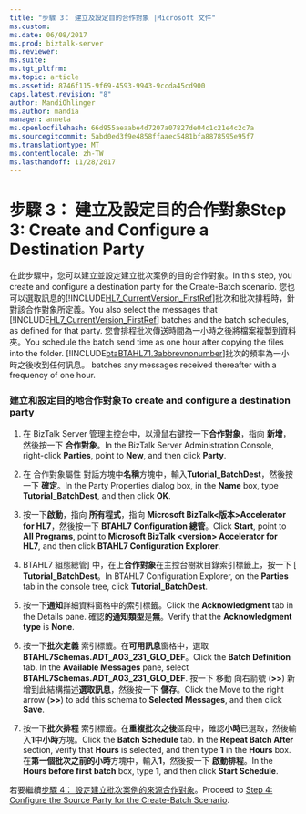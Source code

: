 ```yaml
---
title: "步驟 3： 建立及設定目的合作對象 |Microsoft 文件"
ms.custom: 
ms.date: 06/08/2017
ms.prod: biztalk-server
ms.reviewer: 
ms.suite: 
ms.tgt_pltfrm: 
ms.topic: article
ms.assetid: 8746f115-9f69-4593-9943-9ccda45cd900
caps.latest.revision: "8"
author: MandiOhlinger
ms.author: mandia
manager: anneta
ms.openlocfilehash: 66d955aeaabe4d7207a07827de04c1c21e4c2c7a
ms.sourcegitcommit: 5abd0ed3f9e4858ffaaec5481bfa8878595e95f7
ms.translationtype: MT
ms.contentlocale: zh-TW
ms.lasthandoff: 11/28/2017
---
```

# <a name="step-3-create-and-configure-a-destination-party"></a><span data-ttu-id="6b15b-102">步驟 3： 建立及設定目的合作對象</span><span class="sxs-lookup"><span data-stu-id="6b15b-102">Step 3: Create and Configure a Destination Party</span></span>
<span data-ttu-id="6b15b-103">在此步驟中，您可以建立並設定建立批次案例的目的合作對象。</span><span class="sxs-lookup"><span data-stu-id="6b15b-103">In this step, you create and configure a destination party for the Create-Batch scenario.</span></span> <span data-ttu-id="6b15b-104">您也可以選取訊息的[!INCLUDE[HL7_CurrentVersion_FirstRef](../../includes/hl7-currentversion-firstref-md.md)]批次和批次排程時，針對該合作對象所定義。</span><span class="sxs-lookup"><span data-stu-id="6b15b-104">You also select the messages that [!INCLUDE[HL7_CurrentVersion_FirstRef](../../includes/hl7-currentversion-firstref-md.md)] batches and the batch schedules, as defined for that party.</span></span> <span data-ttu-id="6b15b-105">您會排程批次傳送時間為一小時之後將檔案複製到資料夾。</span><span class="sxs-lookup"><span data-stu-id="6b15b-105">You schedule the batch send time as one hour after copying the files into the folder.</span></span> [!INCLUDE[btaBTAHL71.3abbrevnonumber](../../includes/btabtahl71-3abbrevnonumber-md.md)]<span data-ttu-id="6b15b-106">批次的頻率為一小時之後收到任何訊息。</span><span class="sxs-lookup"><span data-stu-id="6b15b-106"> batches any messages received thereafter with a frequency of one hour.</span></span>  
  
### <a name="to-create-and-configure-a-destination-party"></a><span data-ttu-id="6b15b-107">建立和設定目的地合作對象</span><span class="sxs-lookup"><span data-stu-id="6b15b-107">To create and configure a destination party</span></span>  
  
1.  <span data-ttu-id="6b15b-108">在 BizTalk Server 管理主控台中，以滑鼠右鍵按一下**合作對象**，指向 **新增**，然後按一下 **合作對象**。</span><span class="sxs-lookup"><span data-stu-id="6b15b-108">In the BizTalk Server Administration Console, right-click **Parties**, point to **New**, and then click **Party**.</span></span>  
  
2.  <span data-ttu-id="6b15b-109">在 合作對象屬性 對話方塊中**名稱**方塊中，輸入**Tutorial_BatchDest**，然後按一下 **確定**。</span><span class="sxs-lookup"><span data-stu-id="6b15b-109">In the Party Properties dialog box, in the **Name** box, type **Tutorial_BatchDest**, and then click **OK**.</span></span>  
  
3.  <span data-ttu-id="6b15b-110">按一下**啟動**，指向 **所有程式**，指向  **Microsoft BizTalk\<版本\>Accelerator for HL7**，然後按一下  **BTAHL7 Configuration 總管**。</span><span class="sxs-lookup"><span data-stu-id="6b15b-110">Click **Start**, point to **All Programs**, point to **Microsoft BizTalk \<version\> Accelerator for HL7**, and then click **BTAHL7 Configuration Explorer**.</span></span>  
  
4.  <span data-ttu-id="6b15b-111">BTAHL7 組態總管] 中，在上**合作對象**在主控台樹狀目錄索引標籤上，按一下 [ **Tutorial_BatchDest**。</span><span class="sxs-lookup"><span data-stu-id="6b15b-111">In BTAHL7 Configuration Explorer, on the **Parties** tab in the console tree, click **Tutorial_BatchDest**.</span></span>  
  
5.  <span data-ttu-id="6b15b-112">按一下**通知**詳細資料窗格中的索引標籤。</span><span class="sxs-lookup"><span data-stu-id="6b15b-112">Click the **Acknowledgment** tab in the Details pane.</span></span> <span data-ttu-id="6b15b-113">確認**的通知類型**是**無**。</span><span class="sxs-lookup"><span data-stu-id="6b15b-113">Verify that the **Acknowledgment type** is **None**.</span></span>  
  
6.  <span data-ttu-id="6b15b-114">按一下**批次定義** 索引標籤。在**可用訊息**窗格中，選取**BTAHL7Schemas.ADT_A03_231_GLO_DEF**。</span><span class="sxs-lookup"><span data-stu-id="6b15b-114">Click the **Batch Definition** tab. In the **Available Messages** pane, select **BTAHL7Schemas.ADT_A03_231_GLO_DEF**.</span></span> <span data-ttu-id="6b15b-115">按一下 移動 向右箭號 (**>>**) 新增到此結構描述**選取訊息**，然後按一下 **儲存**。</span><span class="sxs-lookup"><span data-stu-id="6b15b-115">Click the Move to the right arrow (**>>**) to add this schema to **Selected Messages**, and then click **Save**.</span></span>  
  
7.  <span data-ttu-id="6b15b-116">按一下**批次排程** 索引標籤。在**重複批次之後**區段中，確認**小時**已選取，然後輸入**1**中**小時**方塊。</span><span class="sxs-lookup"><span data-stu-id="6b15b-116">Click the **Batch Schedule** tab. In the **Repeat Batch After** section, verify that **Hours** is selected, and then type **1** in the **Hours** box.</span></span> <span data-ttu-id="6b15b-117">在**第一個批次之前的小時**方塊中，輸入**1**，然後按一下 **啟動排程**。</span><span class="sxs-lookup"><span data-stu-id="6b15b-117">In the **Hours before first batch** box, type **1**, and then click **Start Schedule**.</span></span>  
  
 <span data-ttu-id="6b15b-118">若要繼續[步驟 4： 設定建立批次案例的來源合作對象](../../adapters-and-accelerators/accelerator-hl7/step-4-configure-the-source-party-for-the-create-batch-scenario.md)。</span><span class="sxs-lookup"><span data-stu-id="6b15b-118">Proceed to [Step 4: Configure the Source Party for the Create-Batch Scenario](../../adapters-and-accelerators/accelerator-hl7/step-4-configure-the-source-party-for-the-create-batch-scenario.md).</span></span>
